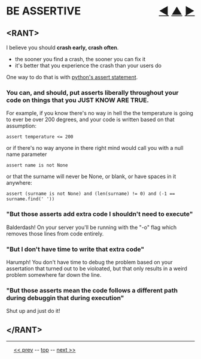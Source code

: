 BE ASSERTIVE <span style="float:right;">[&#x25C0;](23.md) [&#x25B2;](../README.md) [&#x25BA;](25.md)</span>
=========

## &lt;RANT&gt;

I believe you should __crash early, crash often__.

* the sooner you find a crash, the sooner you can fix it
* it's better that you experience the crash than your users do

One way to do that is with [python's assert statement](http://docs.python.org/2/reference/simple_stmts.html#the-assert-statement).

### You can, and should, put asserts liberally throughout your code on things that you __JUST KNOW ARE TRUE__.

For example, if you know there's no way in hell the the temperature is going to ever be over 200 degrees, and your code is written based on that assumption:

    assert temperature <= 200

or if there's no way anyone in there right mind would call you with a null name parameter

    assert name is not None

or that the surname will never be None, or blank, or have spaces in it anywhere:

    assert (surname is not None) and (len(surname) != 0) and (-1 == surname.find(' '))

### "But those asserts add extra code I shouldn't need to execute"

Balderdash! On your server you'll be running with the "-o" flag which removes those lines from code entirely.

### "But I don't have time to write that extra code"

Harumph! You don't have time to debug the problem based on your assertation that turned out to be violoated, but that only results in a weird problem somewhere far down the line.

### "But those asserts mean the code follows a different path during debuggin that during execution"

Shut up and just do it!


## &lt;/RANT&gt;

------

&nbsp;&nbsp;&nbsp;&nbsp; [&lt;&lt; prev](23.md) -- [top](../README.md) -- [next &gt;&gt;](25.md)